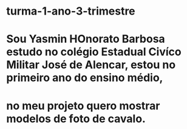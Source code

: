 # turma-1-ano-3-trimestre
# Sou Yasmin HOnorato Barbosa estudo no colégio Estadual Civíco Militar José de Alencar, estou no primeiro ano do ensino médio, 
# no meu projeto quero mostrar modelos de foto de cavalo.

